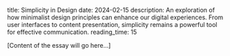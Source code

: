 title: Simplicity in Design
date: 2024-02-15
description: An exploration of how minimalist design principles can enhance our digital experiences. From user interfaces to content presentation, simplicity remains a powerful tool for effective communication.
reading_time: 15

[Content of the essay will go here...]
